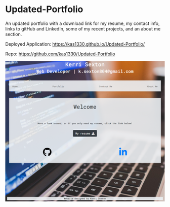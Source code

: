 # Updated-Portfolio
An updated portfolio with a download link for my resume, my contact info, links to gitHub and LinkedIn, some of my recent projects,  and an about me section.

Deployed Application: https://kas1330.github.io/Updated-Portfolio/

Repo: https://github.com/kas1330/Updated-Portfolio

<img src='screenshotPortfolio.PNG' alt='Portfolio page screenshot'>
